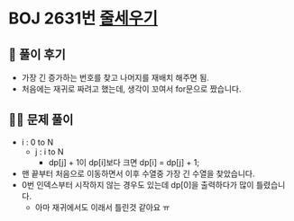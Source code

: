 # BOJ 2631번 [줄세우기](http://noj.am/2631)

## 🌈 풀이 후기
- 가장 긴 증가하는 번호를 찾고 나머지를 재배치 해주면 됨.
- 처음에는 재귀로 짜려고 했는데, 생각이 꼬여서 for문으로 짰습니다.
## 👩‍🏫 문제 풀이
- i : 0 to N
    - j : i to N
        - dp[j] + 1이 dp[i]보다 크면 dp[i] = dp[j] + 1;
- 맨 끝부터 처음으로 이동하면서 이후 수열중 가장 긴 수열을 찾았습니다.
- 0번 인덱스부터 시작하지 않는 경우도 있는데 dp[0]을 출력하다가 많이 틀렸습니다.
    - 아마 재귀에서도 이래서 틀린것 같아요 ㅠ